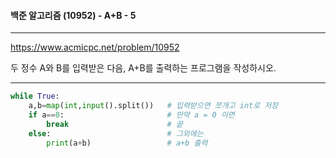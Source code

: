 #### 백준 알고리즘 (10952) - A+B - 5

---

https://www.acmicpc.net/problem/10952

두 정수 A와 B를 입력받은 다음, A+B를 출력하는 프로그램을 작성하시오.

---



```python
while True:                      
    a,b=map(int,input().split())   # 입력받으면 쪼개고 int로 저장
    if a==0:                       # 만먁 a = 0 이면
        break                      # 끝
    else:                          # 그외에는
        print(a+b)                 # a+b 출력
```

